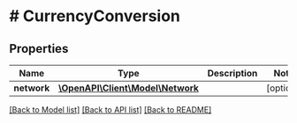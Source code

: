 # # CurrencyConversion

## Properties

Name | Type | Description | Notes
------------ | ------------- | ------------- | -------------
**network** | [**\OpenAPI\Client\Model\Network**](Network.md) |  | [optional]

[[Back to Model list]](../../README.md#models) [[Back to API list]](../../README.md#endpoints) [[Back to README]](../../README.md)
